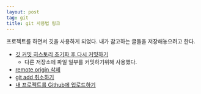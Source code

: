 ```yaml
---
layout: post
tag: git
title: git 사용법 링크
---
```


프로젝트를 하면서 깃을 사용하게 되었다. 내가 참고하는 글들을 저장해놓으려고 한다.

- [깃 커밋 히스토리 초기화 후 다시 커밋하기](https://jootc.com/p/201909143109)
  - 다른 저장소에 파일 일부를 커밋하기위해 사용했다.
- [remote origin 삭제](https://0urtrees.tistory.com/41) 
- [git add 취소하기](https://gmlwjd9405.github.io/2018/05/25/git-add-cancle.html)
- [내 프로젝트를 Github에 업로드하기](https://blog.naver.com/chang0c/221257538835)
